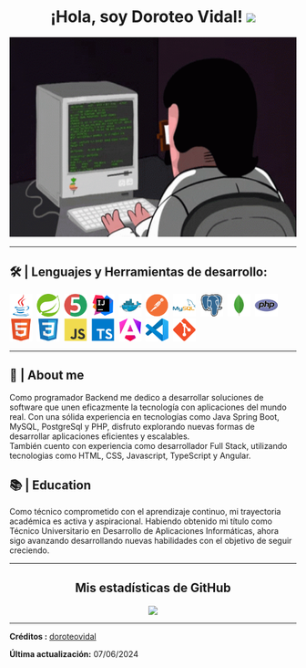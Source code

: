 <div align="center">
  <h1>¡Hola, soy Doroteo Vidal! <img src="https://media.giphy.com/media/hvRJCLFzcasrR4ia7z/giphy.gif" width="30px"/></h1>
</div>
<div align="center">
  <img src="coding.gif" width="700" height="350"/>
</div>

---

<h2>🛠️ | Lenguajes y Herramientas de desarrollo:</h2>

<div>
  <img src="https://github.com/devicons/devicon/blob/master/icons/java/java-original.svg" title="Java" alt="Java" width="40" height="40"/>&nbsp;
  <img src="https://github.com/devicons/devicon/blob/master/icons/spring/spring-original.svg" title="SpringBoot" alt="SpringBoot" width="40" height="40"/>&nbsp;
  <img src="https://github.com/devicons/devicon/blob/master/icons/junit/junit-original.svg" title="JUnit" alt="JUnit" width="40" height="40"/>&nbsp;
  <img src="https://github.com/devicons/devicon/blob/master/icons/intellij/intellij-original.svg" title="Intellij" alt="Intellij" width="40" height="40"/>&nbsp;
  <img src="https://github.com/devicons/devicon/blob/master/icons/docker/docker-original.svg" title="Docker" alt="Docker" width="40" height="40"/>&nbsp;
  <img src="https://github.com/devicons/devicon/blob/master/icons/postman/postman-original.svg" title="Postman" alt="Postman" width="40" height="40"/>&nbsp; 
  <img src="https://github.com/devicons/devicon/blob/master/icons/mysql/mysql-original-wordmark.svg" title="MySQL" alt="MySQL" width="40" height="40"/>&nbsp;
  <img src="https://github.com/devicons/devicon/blob/master/icons/postgresql/postgresql-original.svg" title="PostgreSQL" alt="PostgreSQL" width="40" height="40"/>&nbsp;
  <img src="https://github.com/devicons/devicon/blob/master/icons/mongodb/mongodb-original.svg" title="MongoDb" alt="MongoDb" width="40" height="40"/>&nbsp;
  <img src="https://github.com/devicons/devicon/blob/master/icons/php/php-original.svg" title="Php" alt="Php" width="40" height="40"/>&nbsp;
  <img src="https://github.com/devicons/devicon/blob/master/icons/html5/html5-original.svg" title="HTML" alt="HTML" width="40" height="40"/>&nbsp; 
  <img src="https://github.com/devicons/devicon/blob/master/icons/css3/css3-original.svg" title="CSS" alt="CSS" width="40" height="40"/>&nbsp;
  <img src="https://github.com/devicons/devicon/blob/master/icons/javascript/javascript-original.svg" title="JavaScript" alt="JavaScript" width="40" height="40"/>&nbsp;
  <img src="https://github.com/devicons/devicon/blob/master/icons/typescript/typescript-original.svg" title="TypeScript" alt="TypeScript" width="40" height="40"/>&nbsp;
  <img src="https://github.com/devicons/devicon/blob/master/icons/angular/angular-original.svg" title="Angular" alt="Angular" width="40" height="40"/>&nbsp;
  <img src="https://github.com/devicons/devicon/blob/master/icons/vscode/vscode-original.svg" title="VisualStudioCode" alt="VisualStudioCode" width="40" height="40"/>&nbsp;
  <img src="https://github.com/devicons/devicon/blob/master/icons/git/git-original.svg" title="Git" alt="Git" width="40" height="40"/>&nbsp; 
</div>

---

<h2>📖 | About me</h2> 
Como programador Backend me dedico a desarrollar soluciones de software que unen eficazmente la tecnología con aplicaciones del mundo real. Con una sólida experiencia en tecnologías como Java Spring Boot, MySQL, PostgreSql y PHP, disfruto explorando nuevas formas de desarrollar aplicaciones eficientes y escalables. <br>
También cuento con experiencia como desarrollador Full Stack, utilizando tecnologias como HTML, CSS, Javascript, TypeScript y Angular.

<h2>📚 | Education</h2>
Como técnico comprometido con el aprendizaje continuo, mi trayectoria académica es activa y aspiracional.  Habiendo obtenido mi título como Técnico Universitario en Desarrollo de Aplicaciones Informáticas, ahora sigo avanzando desarrollando nuevas habilidades con el objetivo de seguir creciendo.

---

<h2 align="center">Mis estadísticas de GitHub</h2>

<p align="center">
  <img align="center" src="https://github-readme-stats.vercel.app/api/top-langs/?username=DoroteoVidal&layout=compact&theme=github_dark&langs_count=10&exclude_repo=kasweb">
</p>

-----
**Créditos :** [doroteovidal](https://github.com/DoroteoVidal)

**Última actualización:** 07/06/2024
